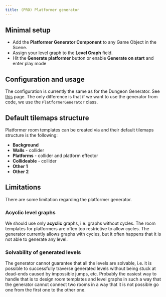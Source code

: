 ```yaml
---
title: (PRO) Platformer generator
---
```


## Minimal setup

- Add the **Platformer Generator Component** to any Game Object in the Scene.
- Assign your level graph to the **Level Graph** field.
- Hit the **Generate platformer** button or enable **Generate on start** and enter play mode

## Configuration and usage

The configuration is currently the same as for the Dungeon Generator. See [this](../generators/dungeon-generator#configuration) page. The only difference is that if we want to use the generator from code, we use the `PlatformerGenerator` class.

## Default tilemaps structure

Platformer room templates can be created via <Path path="2d:Platformer room template" /> and their default tilemaps structure is the following:

- **Background**
- **Walls** - collider
- **Platforms** - collider and platform effector
- **Collideable** - collider
- **Other 1**
- **Other 2**

## Limitations

There are some limitation regarding the platformer generator.

### Acyclic level graphs

We should use only **acyclic** graphs, i.e. graphs without cycles. The room templates for platformers are often too restrictive to allow cycles. The generator currently allows graphs with cycles, but it often happens that it is not able to generate any level.

### Solvability of generated levels

The generator cannot guarantee that all the levels are solvable, i.e. it is possible to successfully traverse generated levels without being stuck at dead-ends caused by impossible jumps, etc. Probably the easiest way to handle that is to design room templates and level graphs in such a way that the generator cannot connect two rooms in a way that it is not possible go one from the first one to the other one.